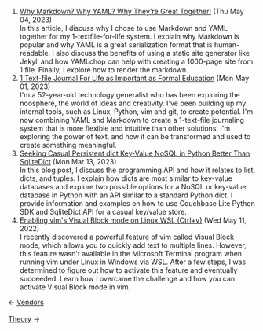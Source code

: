 <ol>
<li><a href="/blog/why-markdown-why-yaml-why-they-re-great-together/">Why Markdown? Why YAML? Why They're Great Together!</a> (Thu May 04, 2023)
<br/>In this article, I discuss why I chose to use Markdown and YAML together for my 1-textfile-for-life system. I explain why Markdown is popular and why YAML is a great serialization format that is human-readable. I also discuss the benefits of using a static site generator like Jekyll and how YAMLchop can help with creating a 1000-page site from 1 file. Finally, I explore how to render the markdown.</li>
<li><a href="/blog/1-text-file-journal-for-life-as-important-as-formal-education/">1 Text-file Journal For Life as Important as Formal Education</a> (Mon May 01, 2023)
<br/>I'm a 52-year-old technology generalist who has been exploring the noosphere, the world of ideas and creativity. I've been building up my internal tools, such as Linux, Python, vim and git, to create potential. I'm now combining YAML and Markdown to create a 1-text-file journaling system that is more flexible and intuitive than other solutions. I'm exploring the power of text, and how it can be transformed and used to create something meaningful.</li>
<li><a href="/blog/seeking-casual-persistent-dict-key-value-nosql-in-python-better-than-sqlitedict/">Seeking Casual Persistent dict Key-Value NoSQL in Python Better Than SqliteDict</a> (Mon Mar 13, 2023)
<br/>In this blog post, I discuss the programming API and how it relates to list, dicts, and tuples. I explain how dicts are most similar to key-value databases and explore two possible options for a NoSQL or key-value database in Python with an API similar to a standard Python dict. I provide information and examples on how to use Couchbase Lite Python SDK and SqliteDict API for a casual key/value store.</li>
<li><a href="/blog/enabling-vim-s-visual-block-mode-on-linux-wsl-ctrl-v/">Enabling vim's Visual Block mode on Linux WSL (Ctrl+v)</a> (Wed May 11, 2022)
<br/>I recently discovered a powerful feature of vim called Visual Block mode, which allows you to quickly add text to multiple lines. However, this feature wasn't available in the Microsoft Terminal program when running vim under Linux in Windows via WSL. After a few steps, I was determined to figure out how to activate this feature and eventually succeeded. Learn how I overcame the challenge and how you can activate Visual Block mode in vim.</li>
</ol>
<div class="arrow-links"><div class="post-nav-prev"><span class="arrow">&larr;&nbsp;</span><a href="/vendor/">Vendors</a></div> &nbsp; <div class="post-nav-next"><a href="/theory/">Theory</a><span class="arrow">&nbsp;&rarr;</span></div></div>